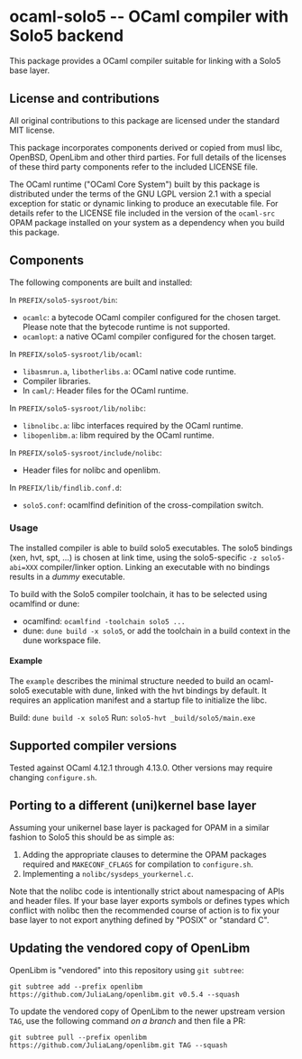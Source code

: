 # ocaml-solo5 -- OCaml compiler with Solo5 backend

This package provides a OCaml compiler suitable for linking with a
Solo5 base layer.

## License and contributions

All original contributions to this package are licensed under the standard MIT
license.

This package incorporates components derived or copied from musl libc, OpenBSD,
OpenLibm and other third parties. For full details of the licenses of these
third party components refer to the included LICENSE file.

The OCaml runtime ("OCaml Core System") built by this package is distributed
under the terms of the GNU LGPL version 2.1 with a special exception for static
or dynamic linking to produce an executable file. For details refer to the
LICENSE file included in the version of the `ocaml-src` OPAM package installed
on your system as a dependency when you build this package.

## Components

The following components are built and installed:

In `PREFIX/solo5-sysroot/bin`:

- `ocamlc`: a bytecode OCaml compiler configured for the chosen target. Please
  note that the bytecode runtime is not supported.
- `ocamlopt`: a native OCaml compiler configured for the chosen
  target.

In `PREFIX/solo5-sysroot/lib/ocaml`:
- `libasmrun.a`, `libotherlibs.a`: OCaml native code runtime.
- Compiler libraries.
- In `caml/`: Header files for the OCaml runtime.

In `PREFIX/solo5-sysroot/lib/nolibc`:

- `libnolibc.a`: libc interfaces required by the OCaml runtime.
- `libopenlibm.a`: libm required by the OCaml runtime.

In `PREFIX/solo5-sysroot/include/nolibc`:

- Header files for nolibc and openlibm.

In `PREFIX/lib/findlib.conf.d`:

- `solo5.conf`: ocamlfind definition of the cross-compilation switch.

### Usage

The installed compiler is able to build solo5 executables. The solo5 bindings
(xen, hvt, spt, ...) is chosen at link time, using the solo5-specific
`-z solo5-abi=XXX` compiler/linker option. Linking an executable with no
bindings results in a _dummy_ executable.

To build with the Solo5 compiler toolchain, it has to be selected using
ocamlfind or dune:
- ocamlfind: `ocamlfind -toolchain solo5 ...`
- dune: `dune build -x solo5`, or add the toolchain in a build context
  in the dune workspace file.

#### Example

The `example` describes the minimal structure needed to build an ocaml-solo5
executable with dune, linked with the hvt bindings by default. It requires an
application manifest and a startup file to initialize the libc.

Build: `dune build -x solo5`
Run: `solo5-hvt _build/solo5/main.exe`

## Supported compiler versions

Tested against OCaml 4.12.1 through 4.13.0. Other versions may require
changing `configure.sh`.

## Porting to a different (uni)kernel base layer

Assuming your unikernel base layer is packaged for OPAM in a similar
fashion to Solo5 this should be as simple as:

1. Adding the appropriate clauses to determine the OPAM packages required
   and `MAKECONF_CFLAGS` for compilation to `configure.sh`.
2. Implementing a `nolibc/sysdeps_yourkernel.c`.

Note that the nolibc code is intentionally strict about namespacing of APIs
and header files. If your base layer exports symbols or defines types which
conflict with nolibc then the recommended course of action is to fix your
base layer to not export anything defined by "POSIX" or "standard C".

## Updating the vendored copy of OpenLibm

OpenLibm is "vendored" into this repository using `git subtree`:

    git subtree add --prefix openlibm https://github.com/JuliaLang/openlibm.git v0.5.4 --squash

To update the vendored copy of OpenLibm to the newer upstream version `TAG`,
use the following command _on a branch_ and then file a PR:

    git subtree pull --prefix openlibm https://github.com/JuliaLang/openlibm.git TAG --squash
